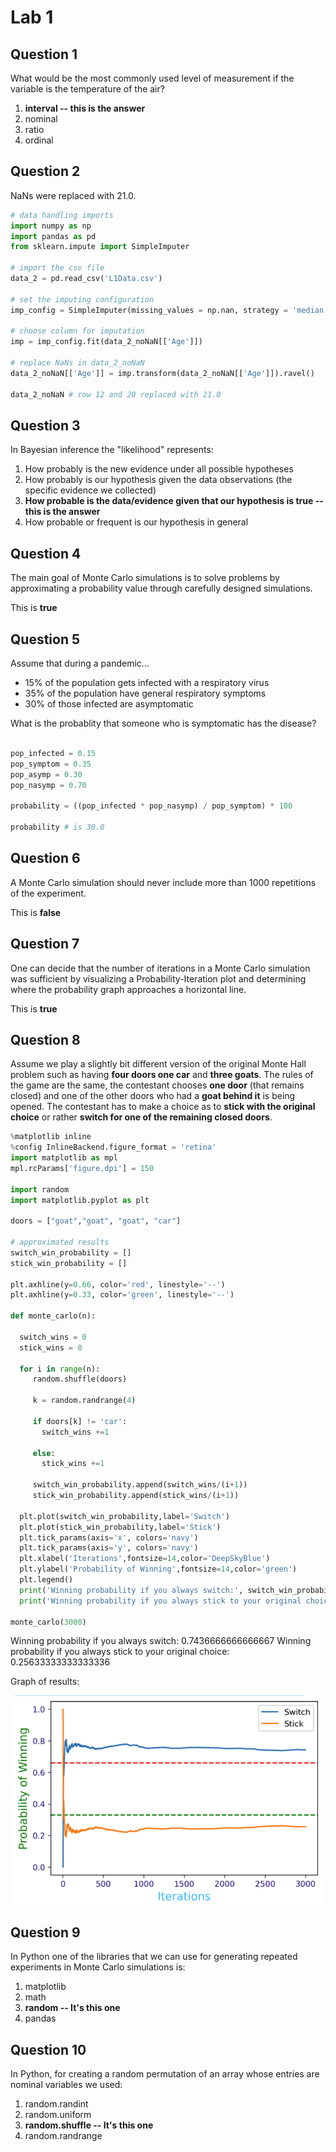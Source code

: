 # Lab 1

## Question 1
What would be the most commonly used level of measurement if the variable is the temperature of the air?

1. **interval -- this is the answer**
2. nominal
3. ratio
4. ordinal

## Question 2
NaNs were replaced with 21.0.

```python
# data handling imports
import numpy as np
import pandas as pd
from sklearn.impute import SimpleImputer

# import the csv file
data_2 = pd.read_csv('L1Data.csv')

# set the imputing configuration
imp_config = SimpleImputer(missing_values = np.nan, strategy = 'median')

# choose column for imputation
imp = imp_config.fit(data_2_noNaN[['Age']])

# replace NaNs in data_2_noNaN
data_2_noNaN[['Age']] = imp.transform(data_2_noNaN[['Age']]).ravel()

data_2_noNaN # row 12 and 20 replaced with 21.0
```

## Question 3
In Bayesian inference the "likelihood" represents:

1. How probably is the new evidence under all possible hypotheses
2. How probably is our hypothesis given the data observations (the specific evidence we collected)
3. **How probable is the data/evidence given that our hypothesis is true -- this is the answer**
4. How probable or frequent is our hypothesis in general

## Question 4
The main goal of Monte Carlo simulations is to solve problems by approximating a probability value through carefully designed simulations.

This is **true**

## Question 5
Assume that during a pandemic...

* 15% of the population gets infected with a respiratory virus
* 35% of the population have general respiratory symptoms
* 30% of those infected are asymptomatic

What is the probablity that someone who is symptomatic has the disease?

```python

pop_infected = 0.15
pop_symptom = 0.35
pop_asymp = 0.30
pop_nasymp = 0.70

probability = ((pop_infected * pop_nasymp) / pop_symptom) * 100

probability # is 30.0
```

## Question 6
A Monte Carlo simulation should never include more than 1000 repetitions of the experiment.

This is **false**

## Question 7
One can decide that the number of iterations in a Monte Carlo simulation was sufficient by visualizing a Probability-Iteration plot and determining where the probability graph approaches a horizontal line.

This is **true**

## Question 8
Assume we play a slightly bit different version of the original Monte Hall problem such as having **four doors one car** and **three goats**. The rules of the game are the same, the contestant chooses **one door** (that remains closed) and one of the other doors who had a **goat behind it** is being opened. The contestant has to make a choice as to **stick with the original choice** or rather **switch for one of the remaining closed doors**.

```python
%matplotlib inline
%config InlineBackend.figure_format = 'retina'
import matplotlib as mpl
mpl.rcParams['figure.dpi'] = 150

import random
import matplotlib.pyplot as plt

doors = ["goat","goat", "goat", "car"]

# approximated results
switch_win_probability = []
stick_win_probability = []

plt.axhline(y=0.66, color='red', linestyle='--')
plt.axhline(y=0.33, color='green', linestyle='--')

def monte_carlo(n):

  switch_wins = 0
  stick_wins = 0

  for i in range(n):
     random.shuffle(doors)

     k = random.randrange(4)

     if doors[k] != 'car':
       switch_wins +=1

     else:
       stick_wins +=1

     switch_win_probability.append(switch_wins/(i+1))
     stick_win_probability.append(stick_wins/(i+1))

  plt.plot(switch_win_probability,label='Switch')
  plt.plot(stick_win_probability,label='Stick')
  plt.tick_params(axis='x', colors='navy')
  plt.tick_params(axis='y', colors='navy')
  plt.xlabel('Iterations',fontsize=14,color='DeepSkyBlue')
  plt.ylabel('Probability of Winning',fontsize=14,color='green')
  plt.legend()
  print('Winning probability if you always switch:', switch_win_probability[-1])
  print('Winning probability if you always stick to your original choice:', stick_win_probability[-1])

monte_carlo(3000)
```
Winning probability if you always switch: 0.7436666666666667
Winning probability if you always stick to your original choice: 0.25633333333333336

Graph of results:

![alt text](lab1.png)

## Question 9
In Python one of the libraries that we can use for generating repeated experiments in Monte Carlo simulations is:

1. matplotlib
2. math
3. **random -- It's this one**
4. pandas

## Question 10
In Python, for creating a random permutation of an array whose entries are nominal variables we used:

1. random.randint
2. random.uniform
3. **random.shuffle -- It's this one**
4. random.randrange
